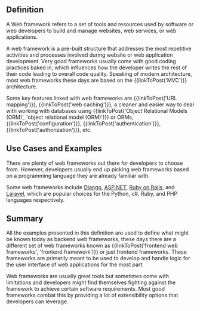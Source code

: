 ## Definition

A Web framework refers to a set of tools and resources used by software or web developers to build and manage websites, web services, or web applications.

A web framework is a pre-built structure that addresses the most repetitive activities and processes involved during website or web application development. 
Very good frameworks usually come with good coding practices baked in, which influences how the developer writes the rest of their code leading to overall code quality. Speaking of modern architecture, most web frameworks these days are based on the {{linkToPost('MVC')}} architecture.

Some key features linked with web frameworks are {{linkToPost('URL mapping')}}, {{linkToPost('web caching')}}, a cleaner and easier way to deal with working with databases using {{linkToPost('Object Relational Models (ORM)', 'object relational model (ORM)')}} or ORMs, {{linkToPost('configuration')}}, {{linkToPost('authentication')}}, {{linkToPost('authorization')}}, etc.

## Use Cases and Examples

There are plenty of web frameworks out there for developers to choose from. However, developers usually end up picking web frameworks based on a programming language they are already familiar with.

Some web frameworks include [Django](https://www.djangoproject.com/), [ASP.NET](https://dotnet.microsoft.com/apps/aspnet), [Ruby on Rails](https://rubyonrails.org/), and [Laravel](https://rubyonrails.org/), which are popular choices for the Python, c#, Ruby, and PHP languages respectively.

## Summary
All the examples presented in this definition are used to define what might be known today as backend web frameworks, these days there are a different set of web frameworks known as {{linkToPost('frontend web frameworks', 'frontend framework')}} or just frontend frameworks. These frameworks are primarily meant to be used to develop and handle logic for the user interface of web applications for the most part.

Web frameworks are usually great tools but sometimes come with limitations and developers might find themselves fighting against the framework to achieve certain software requirements. Most good frameworks combat this by providing a lot of extensibility options that developers can leverage.
